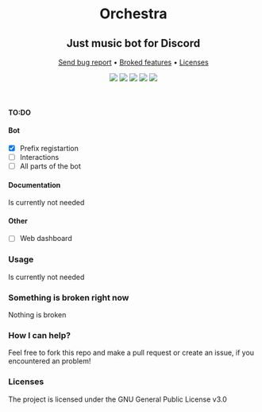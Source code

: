<p align="center">
  <h1 align="center">Orchestra</h1>
</p>
<p align="center">
  <h2 align="center">Just music bot for Discord</h2>
</p>
<p align="center">
  <a href="https://github.com/Developers-of-Debilos-Empire/Orchestra/issues">Send bug report</a>
  •
  <a href="https://github.com/Developers-of-Debilos-Empire/Orchestra#something-is-broken-right-now">Broked features</a>
  •
  <a href="https://github.com/Developers-of-Debilos-Empire/Orchestra#licenses">Licenses</a>
</p>

<p align="center">
  <img src="https://img.shields.io/github/contributors/Developers-of-Debilos-Empire/Orchestra?style=for-the-badge"/>
  <img src="https://img.shields.io/github/forks/Developers-of-Debilos-Empire/Orchestra?style=for-the-badge"/>
  <img src="https://img.shields.io/github/watchers/Developers-of-Debilos-Empire/Orchestra?style=for-the-badge"/>
  <img src="https://img.shields.io/github/stars/Developers-of-Debilos-Empire/Orchestra?style=for-the-badge"/>
  <img src="https://img.shields.io/github/license/Developers-of-Debilos-Empire/Orchestra?style=for-the-badge"/>
</p>
<br />

#### TO:DO
#### Bot
- [X] Prefix registartion 
- [ ] Interactions
- [ ] All parts of the bot

#### Documentation
Is currently not needed

#### Other
- [ ] Web dashboard

### Usage
Is currently not needed

### Something is broken right now
Nothing is broken

### How I can help?
Feel free to fork this repo and make a pull request or create an issue, if you encountered an problem!

### Licenses
The project is licensed under the GNU General Public License v3.0
